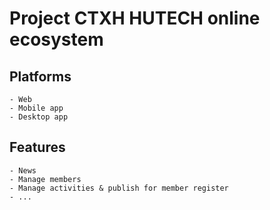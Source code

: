 # Project CTXH HUTECH online ecosystem

## Platforms

    - Web
    - Mobile app
    - Desktop app

## Features

    - News
    - Manage members
    - Manage activities & publish for member register
    - ...
